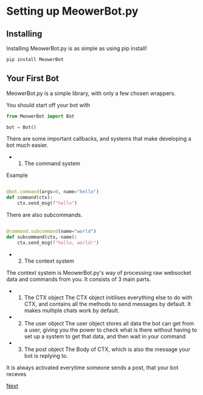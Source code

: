
<p align="center"><h1>Setting up MeowerBot.py </h1></p>

## Installing

Installing MeowerBot.py is as simple as using pip install!

```bash
pip install MeowerBot
```

## Your First Bot

MeowerBot.py is a simple library, with only a few chosen wrappers.

You should start off your bot with

```py
from MeowerBot import Bot

bot = Bot()
```

There are some important callbacks, and systems that make developing a bot much easier.

- 1. The command system

Example

```py

@bot.command(args=0, name="hello")
def command(ctx):
    ctx.send_msg(f"hello")

```

There are also subcommands.

```py

@command.subcommand(name="world")
def subcommand(ctx, name):
    ctx.send_msg(f"hello, world!")

```

- 2. The context system

The context system is MeowerBot.py's way of processing raw websocket data and commands from you. It consists of 3 main parts.

   - 1. The CTX object
       The CTX object initilises everything else to do with CTX, and contains all the methods to send messages by default. It makes multiple chats work by default.
    
   - 2. The user object
       The user object stores all data the bot can get from a user, giving you the power to check what is there without having to set up a system to get that data, and then wait in your command

   - 3. The post object
       The Body of CTX, which is also the message your bot is replying to.


It is always activated everytime someone sends a post, that your bot receves

[Next](./callbacks.md)
